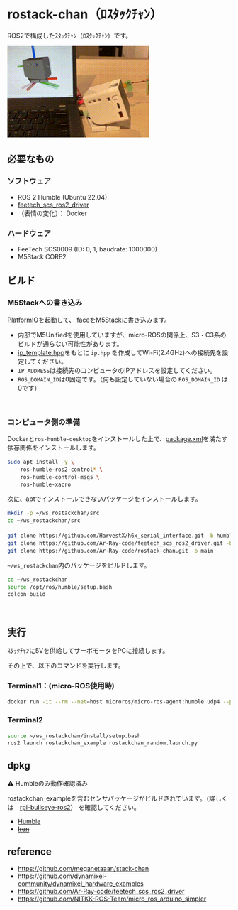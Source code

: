 # rostack-chan（ﾛｽﾀｯｸﾁｬﾝ）

ROS2で構成したｽﾀｯｸﾁｬﾝ（ﾛｽﾀｯｸﾁｬﾝ）です。

![](./images/stackchan.gif)

## 必要なもの

### ソフトウェア

- ROS 2 Humble (Ubuntu 22.04)
- [feetech_scs_ros2_driver](https://github.com/Ar-Ray-code/feetech_scs_ros2_driver)
- （表情の変化）： Docker

### ハードウェア

- FeeTech SCS0009 (ID: 0, 1, baudrate: 1000000)
- M5Stack CORE2

## ビルド

### M5Stackへの書き込み

[PlatformIO](https://platformio.org/install)を起動して、 [face](./face/)をM5Stackに書き込みます。

- 内部でM5Unifiedを使用していますが、micro-ROSの関係上、S3・C3系のビルドが通らない可能性があります。
- [ip_template.hpp](./face/src/ip_template.hpp)をもとに `ip.hpp` を作成してWi-Fi(2.4GHz)への接続先を設定してください。
- `IP_ADDRESS`は接続先のコンピュータのIPアドレスを設定してください。
- `ROS_DOMAIN_ID`は0固定です。（何も設定していない場合の `ROS_DOMAIN_ID` は0です）

<br>

### コンピュータ側の準備

Dockerと`ros-humble-desktop`をインストールした上で、[package.xml](./rostackchan_description/package.xml)を満たす依存関係をインストールします。

```bash
sudo apt install -y \
    ros-humble-ros2-control* \
    ros-humble-control-msgs \
    ros-humble-xacro
```

次に、aptでインストールできないパッケージをインストールします。

```bash
mkdir -p ~/ws_rostackchan/src
cd ~/ws_rostackchan/src

git clone https://github.com/HarvestX/h6x_serial_interface.git -b humble
git clone https://github.com/Ar-Ray-code/feetech_scs_ros2_driver.git -b main
git clone https://github.com/Ar-Ray-code/rostack-chan.git -b main
```

`~/ws_rostackchan`内のパッケージをビルドします。


```bash
cd ~/ws_rostackchan
source /opt/ros/humble/setup.bash
colcon build
```

<br>

## 実行

ｽﾀｯｸﾁｬﾝに5Vを供給してサーボモータをPCに接続します。

その上で、以下のコマンドを実行します。

### Terminal1：(micro-ROS使用時)

```bash
docker run -it --rm --net=host microros/micro-ros-agent:humble udp4 --port 2000
```

### Terminal2

```bash
source ~/ws_rostackchan/install/setup.bash
ros2 launch rostackchan_example rostackchan_random.launch.py
```

## dpkg

⚠️ Humbleのみ動作確認済み

rostackchan_exampleを含むセンサパッケージがビルドされています。（詳しくは　[rpi-bullseye-ros2](https://github.com/Ar-Ray-code/rpi-bullseye-ros2/tree/main/repos)） を確認してください。

- [Humble](https://s3.ap-northeast-1.wasabisys.com/download-raw/dpkg/ros2-desktop/debian/bullseye/ros-humble-desktop-rostackchan-full-0.3.2_20230825_arm64.deb)
- ~~[Iron](https://s3.ap-northeast-1.wasabisys.com/download-raw/dpkg/ros2-desktop/debian/bullseye/ros-iron-desktop-rostackchan-full-0.3.2_20230825_arm64.deb)~~

## reference

- https://github.com/meganetaaan/stack-chan
- https://github.com/dynamixel-community/dynamixel_hardware_examples
- https://github.com/Ar-Ray-code/feetech_scs_ros2_driver
- https://github.com/NITKK-ROS-Team/micro_ros_arduino_simpler
